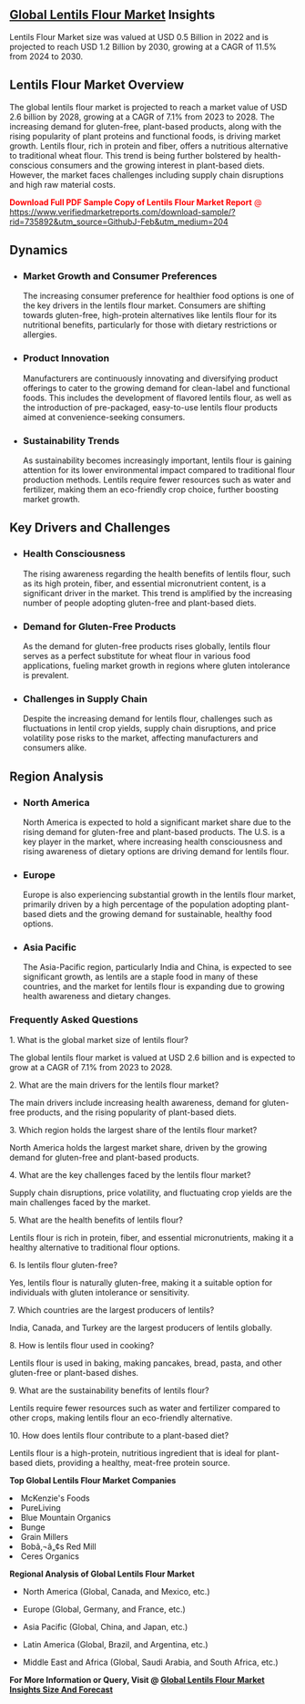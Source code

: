 <h2><a href="https://www.verifiedmarketreports.com/download-sample/?rid=735892&amp;utm_source=GithubJ&amp;utm_medium=204" target="_blank">Global Lentils Flour Market</a> Insights</h2><p>Lentils Flour Market size was valued at USD 0.5 Billion in 2022 and is projected to reach USD 1.2 Billion by 2030, growing at a CAGR of 11.5% from 2024 to 2030.</p><p> <h2>Lentils Flour Market Overview</h2> <p>The global lentils flour market is projected to reach a market value of USD 2.6 billion by 2028, growing at a CAGR of 7.1% from 2023 to 2028. The increasing demand for gluten-free, plant-based products, along with the rising popularity of plant proteins and functional foods, is driving market growth. Lentils flour, rich in protein and fiber, offers a nutritious alternative to traditional wheat flour. This trend is being further bolstered by health-conscious consumers and the growing interest in plant-based diets. However, the market faces challenges including supply chain disruptions and high raw material costs.</p> <p><p><span class=""><span style="color: #ff0000;"><strong>Download Full PDF Sample Copy of Lentils Flour Market Report</strong> @ </span><a href="https://www.verifiedmarketreports.com/download-sample/?rid=735892&amp;utm_source=GithubJ-Feb&amp;utm_medium=204" target="_blank">https://www.verifiedmarketreports.com/download-sample/?rid=735892&amp;utm_source=GithubJ-Feb&amp;utm_medium=204</a></span></p></p> <h2>Dynamics</h2> <ul> <li> <h3>Market Growth and Consumer Preferences</h3> <p>The increasing consumer preference for healthier food options is one of the key drivers in the lentils flour market. Consumers are shifting towards gluten-free, high-protein alternatives like lentils flour for its nutritional benefits, particularly for those with dietary restrictions or allergies.</p> </li> <li> <h3>Product Innovation</h3> <p>Manufacturers are continuously innovating and diversifying product offerings to cater to the growing demand for clean-label and functional foods. This includes the development of flavored lentils flour, as well as the introduction of pre-packaged, easy-to-use lentils flour products aimed at convenience-seeking consumers.</p> </li> <li> <h3>Sustainability Trends</h3> <p>As sustainability becomes increasingly important, lentils flour is gaining attention for its lower environmental impact compared to traditional flour production methods. Lentils require fewer resources such as water and fertilizer, making them an eco-friendly crop choice, further boosting market growth.</p> </li> </ul> <h2>Key Drivers and Challenges</h2> <ul> <li> <h3>Health Consciousness</h3> <p>The rising awareness regarding the health benefits of lentils flour, such as its high protein, fiber, and essential micronutrient content, is a significant driver in the market. This trend is amplified by the increasing number of people adopting gluten-free and plant-based diets.</p> </li> <li> <h3>Demand for Gluten-Free Products</h3> <p>As the demand for gluten-free products rises globally, lentils flour serves as a perfect substitute for wheat flour in various food applications, fueling market growth in regions where gluten intolerance is prevalent.</p> </li> <li> <h3>Challenges in Supply Chain</h3> <p>Despite the increasing demand for lentils flour, challenges such as fluctuations in lentil crop yields, supply chain disruptions, and price volatility pose risks to the market, affecting manufacturers and consumers alike.</p> </li> </ul> <h2>Region Analysis</h2> <ul> <li> <h3>North America</h3> <p>North America is expected to hold a significant market share due to the rising demand for gluten-free and plant-based products. The U.S. is a key player in the market, where increasing health consciousness and rising awareness of dietary options are driving demand for lentils flour.</p> </li> <li> <h3>Europe</h3> <p>Europe is also experiencing substantial growth in the lentils flour market, primarily driven by a high percentage of the population adopting plant-based diets and the growing demand for sustainable, healthy food options.</p> </li> <li> <h3>Asia Pacific</h3> <p>The Asia-Pacific region, particularly India and China, is expected to see significant growth, as lentils are a staple food in many of these countries, and the market for lentils flour is expanding due to growing health awareness and dietary changes.</p> </li> </ul> <h3>Frequently Asked Questions</h3> <p>1. What is the global market size of lentils flour?</p> <p>The global lentils flour market is valued at USD 2.6 billion and is expected to grow at a CAGR of 7.1% from 2023 to 2028.</p> <p>2. What are the main drivers for the lentils flour market?</p> <p>The main drivers include increasing health awareness, demand for gluten-free products, and the rising popularity of plant-based diets.</p> <p>3. Which region holds the largest share of the lentils flour market?</p> <p>North America holds the largest market share, driven by the growing demand for gluten-free and plant-based products.</p> <p>4. What are the key challenges faced by the lentils flour market?</p> <p>Supply chain disruptions, price volatility, and fluctuating crop yields are the main challenges faced by the market.</p> <p>5. What are the health benefits of lentils flour?</p> <p>Lentils flour is rich in protein, fiber, and essential micronutrients, making it a healthy alternative to traditional flour options.</p> <p>6. Is lentils flour gluten-free?</p> <p>Yes, lentils flour is naturally gluten-free, making it a suitable option for individuals with gluten intolerance or sensitivity.</p> <p>7. Which countries are the largest producers of lentils?</p> <p>India, Canada, and Turkey are the largest producers of lentils globally.</p> <p>8. How is lentils flour used in cooking?</p> <p>Lentils flour is used in baking, making pancakes, bread, pasta, and other gluten-free or plant-based dishes.</p> <p>9. What are the sustainability benefits of lentils flour?</p> <p>Lentils require fewer resources such as water and fertilizer compared to other crops, making lentils flour an eco-friendly alternative.</p> <p>10. How does lentils flour contribute to a plant-based diet?</p> <p>Lentils flour is a high-protein, nutritious ingredient that is ideal for plant-based diets, providing a healthy, meat-free protein source.</p> </p><p><strong>Top Global Lentils Flour Market Companies</strong></p><div data-test-id=""><p><li>McKenzie's Foods</li><li> PureLiving</li><li> Blue Mountain Organics</li><li> Bunge</li><li> Grain Millers</li><li> Bobâ‚¬â„¢s Red Mill</li><li> Ceres Organics</li></p><div><strong>Regional Analysis of&nbsp;Global Lentils Flour Market</strong></div><ul><li dir="ltr"><p dir="ltr">North America&nbsp;(Global, Canada, and Mexico, etc.)</p></li><li dir="ltr"><p dir="ltr">Europe (Global, Germany, and France, etc.)</p></li><li dir="ltr"><p dir="ltr">Asia Pacific&nbsp;(Global, China, and Japan, etc.)</p></li><li dir="ltr"><p dir="ltr">Latin America&nbsp;(Global, Brazil, and Argentina, etc.)</p></li><li dir="ltr">Middle East and Africa&nbsp;(Global, Saudi Arabia, and South Africa, etc.)</li></ul><p><strong>For More Information or Query, Visit @&nbsp;</strong><strong><a href="https://www.verifiedmarketreports.com/product/lentils-flour-market/?utm_source=GithubJ&amp;utm_medium=204" target="_blank">Global Lentils Flour Market Insights Size And Forecast</a></strong></p></div>
